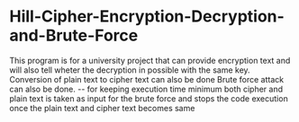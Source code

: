 # Hill-Cipher-Encryption-Decryption-and-Brute-Force

This program is for a university project that can provide encryption text and will also tell wheter the decryption in possible with the same key.
Conversion of plain text to cipher text can also be done
Brute force attack can also be done.
  --  for keeping execution time minimum both cipher and plain text is taken as input for the brute force and stops the code execution once the plain text and cipher text becomes same

